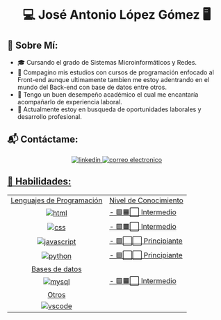 <h1 align=center> 💻 José Antonio López Gómez 🖥 </h1>

## 👦 Sobre Mí:

- 🎓 Cursando el grado de Sistemas Microinformáticos y Redes.
- 🧠 Compagino mis estudios con cursos de programación enfocado al Front-end aunque ultimamente tambien me estoy adentrando en el mundo del Back-end con base de datos entre otros.
- 🌱 Tengo un buen desempeño académico el cual me encantaría acompañarlo de experiencia laboral.
- 💼 Actualmente estoy en busqueda de oportunidades laborales y desarrollo profesional.

## 📬 Contáctame: 
<div align="center">
  <a href="https://www.linkedin.com/in/joseantoniolg/">
    <img title="linkedin" src="https://img.shields.io/badge/LinkedIn-0077B5?style=for-the-badge&logo=linkedin&logoColor=white" />
    
  <a href="mailto:joseantoniolg97@gmail.com">
   <img title="correo electronico" src="https://img.shields.io/badge/Gmail-D14836?style=for-the-badge&logo=gmail&logoColor=white" />
</div> 


## 🦾 Habilidades:
<table align="center">
  <tr>
    <td align="center">Lenguajes de Programación</td>
    <td align="center">Nivel de Conocimiento</td>
  </tr>    
  <tr>
    <td align="center"> <img title="html" src="https://img.shields.io/badge/HTML5-E34F26?style=for-the-badge&logo=html5&logoColor=white"></td>
    <td>- 🟩🟧⬜ Intermedio</td>
 </tr>
  <tr>
    <td align="center"><img title="css" src="https://img.shields.io/badge/CSS3-1572B6?style=for-the-badge&logo=css3&logoColor=white"></td>
    <td>- 🟩🟧⬜ Intermedio</td>
  </tr>
  <tr>
    <td align="center"><img title="javascript" src="https://img.shields.io/badge/JavaScript-323330?style=for-the-badge&logo=javascript&logoColor=F7DF1E"></td>
    <td>- 🟩⬜⬜ Principiante</td>
  </tr>
  <tr>
    <td align="center"><img title="python" src="https://img.shields.io/badge/Python-FFD43B?style=for-the-badge&logo=python&logoColor=blue"</td>
    <td>- 🟩⬜⬜ Principiante</td>
  </tr>
  <tr>
    <td align="center">Bases de datos</td>
    <td> </td>
  </tr>
  <tr>
    <td align="center"><img title="mysql" src="https://img.shields.io/badge/MySQL-005C84?style=for-the-badge&logo=mysql&logoColor=white"></td>
    <td>- 🟩🟧⬜ Intermedio</td>
  </tr>
  <tr>
   <td align="center">Otros</td>
   <td> </td>
  </tr>
  <tr>
  <td align="center"><img title="vscode" src="https://img.shields.io/badge/Visual_Studio_Code-0078D4?style=for-the-badge&logo=visual%20studio%20code&logoColor=white"></td>
  <td> </td>
 </tr>
</table>
